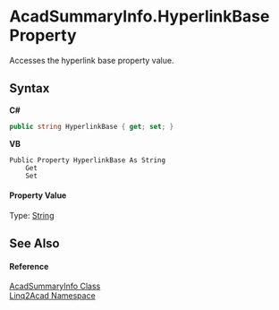 # AcadSummaryInfo.HyperlinkBase Property 
 

Accesses the hyperlink base property value.

## Syntax

**C#**<br />
``` C#
public string HyperlinkBase { get; set; }
```

**VB**<br />
``` VB
Public Property HyperlinkBase As String
	Get
	Set
```


#### Property Value
Type: <a href="https://docs.microsoft.com/dotnet/api/system.string" target="_blank" rel="noopener noreferrer">String</a>

## See Also


#### Reference
<a href="T_Linq2Acad_AcadSummaryInfo.md">AcadSummaryInfo Class</a><br /><a href="N_Linq2Acad.md">Linq2Acad Namespace</a><br />
